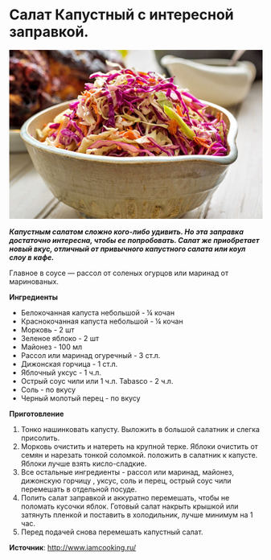 # Салат Капустный с интересной заправкой.

![Салат Капустный с интересной заправкой](/images/Kulinar/Salad/pickleback-slaw.jpg 'Салат Капустный с интересной заправкой')

_**Капустным салатом сложно кого-либо удивить. Но эта заправка достаточно интересна, чтобы ее попробовать. Салат же приобретает новый вкус, отличный от привычного капустного салата или коул слоу в кафе.**_

Главное в соусе — рассол от соленых огурцов или маринад от маринованых.

**Ингредиенты**

- Белокочанная капуста небольшой - ¼ кочан
- Краснокочанная капуста небольшой - ¼ кочан
- Морковь - 2 шт
- Зеленое яблоко - 2 шт
- Майонез - 100 мл
- Рассол или маринад огуречный - 3 ст.л.
- Дижонская горчица - 1 ст.л.
- Яблочный уксус - 1 ч.л.
- Острый соус чили или 1 ч.л. Tabasco - 2 ч.л.
- Соль - по вкусу
- Черный молотый перец  - по вкусу

**Приготовление**

1. Тонко нашинковать капусту. Выложить в большой салатник и слегка присолить.
2. Морковь очистить и натереть на крупной терке. Яблоки очистить от семян и нарезать тонкой соломкой. положить в салатник к капусте. Яблоки лучше взять кисло-сладкие.
3. Все остальные ингредиенты - рассол или маринад, майонез, дижонскую горчицу , уксус, соль и перец, острый соус чили перемешать в отдельной посуде.
4. Полить салат заправкой и аккуратно перемешать, чтобы не поломать кусочки яблок. Готовый салат накрыть крышкой или затянуть пленкой и поставить в холодильник, лучше минимум на 1 час.
5. Перед подачей снова перемешать капустный салат.

**Источник**: http://www.iamcooking.ru/
